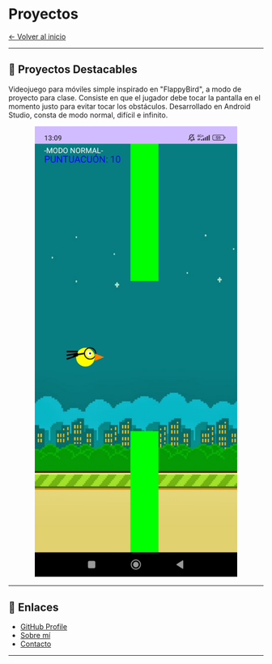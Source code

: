# Proyectos

[← Volver al inicio](index.md)

---

## 🌱 Proyectos Destacables

Videojuego para móviles simple inspirado en "FlappyBird", a modo de proyecto para clase.
Consiste en que el jugador debe tocar la pantalla en el momento justo para evitar tocar los obstáculos.
Desarrollado en Android Studio, consta de modo normal, difícil e infinito.

<p align="center">
  <img src="flappy.jpg" alt="Videojuego FlappyBird" width="400">
</p>

---

## 🔗 Enlaces

- [GitHub Profile](https://github.com/jon-juanes)
- [Sobre mí](sobre-mi.md)
- [Contacto](contacto.md)

---
